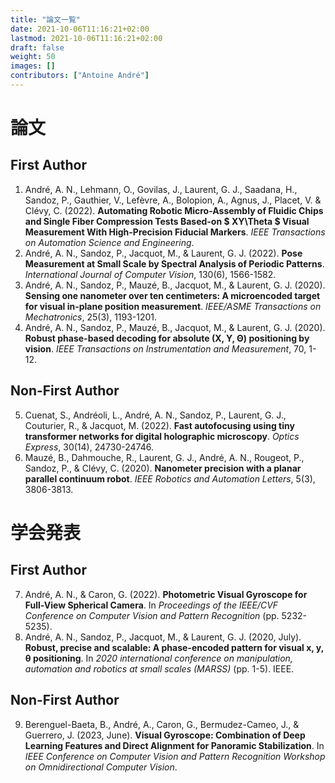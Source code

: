 ```yaml
---
title: "論文一覧"
date: 2021-10-06T11:16:21+02:00
lastmod: 2021-10-06T11:16:21+02:00
draft: false
weight: 50
images: []
contributors: ["Antoine André"]
---
```


# 論文

## First Author

1. André, A. N., Lehmann, O., Govilas, J., Laurent, G. J., Saadana, H., Sandoz, P., Gauthier, V., Lefèvre, A., Bolopion, A., Agnus, J., Placet, V. & Clévy, C. (2022). **Automating Robotic Micro-Assembly of Fluidic Chips and Single Fiber Compression Tests Based-on $ XY\Theta $ Visual Measurement With High-Precision Fiducial Markers**. _IEEE Transactions on Automation Science and Engineering_.
2. André, A. N., Sandoz, P., Jacquot, M., & Laurent, G. J. (2022). **Pose Measurement at Small Scale by Spectral Analysis of Periodic Patterns**. _International Journal of Computer Vision_, 130(6), 1566-1582.
3. André, A. N., Sandoz, P., Mauzé, B., Jacquot, M., & Laurent, G. J. (2020). **Sensing one nanometer over ten centimeters: A microencoded target for visual in-plane position measurement**. _IEEE/ASME Transactions on Mechatronics_, 25(3), 1193-1201.
4. André, A. N., Sandoz, P., Mauzé, B., Jacquot, M., & Laurent, G. J. (2020). **Robust phase-based decoding for absolute (X, Y, Θ) positioning by vision**. _IEEE Transactions on Instrumentation and Measurement_, 70, 1-12.

## Non-First Author

5. Cuenat, S., Andréoli, L., André, A. N., Sandoz, P., Laurent, G. J., Couturier, R., & Jacquot, M. (2022). **Fast autofocusing using tiny transformer networks for digital holographic microscopy**. _Optics Express_, 30(14), 24730-24746.
6. Mauzé, B., Dahmouche, R., Laurent, G. J., André, A. N., Rougeot, P., Sandoz, P., & Clévy, C. (2020). **Nanometer precision with a planar parallel continuum robot**. _IEEE Robotics and Automation Letters_, 5(3), 3806-3813.

# 学会発表

## First Author

7. André, A. N., & Caron, G. (2022). **Photometric Visual Gyroscope for Full-View Spherical Camera**. In _Proceedings of the IEEE/CVF Conference on Computer Vision and Pattern Recognition_ (pp. 5232-5235).
8. André, A. N., Sandoz, P., Jacquot, M., & Laurent, G. J. (2020, July). **Robust, precise and scalable: A phase-encoded pattern for visual x, y, θ positioning**. In _2020 international conference on manipulation, automation and robotics at small scales (MARSS)_ (pp. 1-5). IEEE.

## Non-First Author

9. Berenguel-Baeta, B., André, A., Caron, G., Bermudez-Cameo, J., & Guerrero, J. (2023, June). **Visual Gyroscope: Combination of Deep Learning Features and Direct Alignment for Panoramic Stabilization**. In _IEEE Conference on Computer Vision and Pattern Recognition Workshop on Omnidirectional Computer Vision_.
